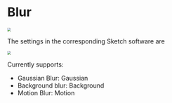 # Blur

<img src="https://img.alicdn.com/imgextra/i2/O1CN01NXMtCZ26Cl8Le2qMq_!!6000000007626-2-tps-624-288.png" style="zoom:50%;" />

The settings in the corresponding Sketch software are

<img src="https://img.alicdn.com/imgextra/i4/O1CN01x7BI19200xESED47f_!!6000000006788-2-tps-470-132.png" style="zoom:50%;" />

Currently supports:

* Gaussian Blur: Gaussian
* Background blur: Background
* Motion Blur: Motion
